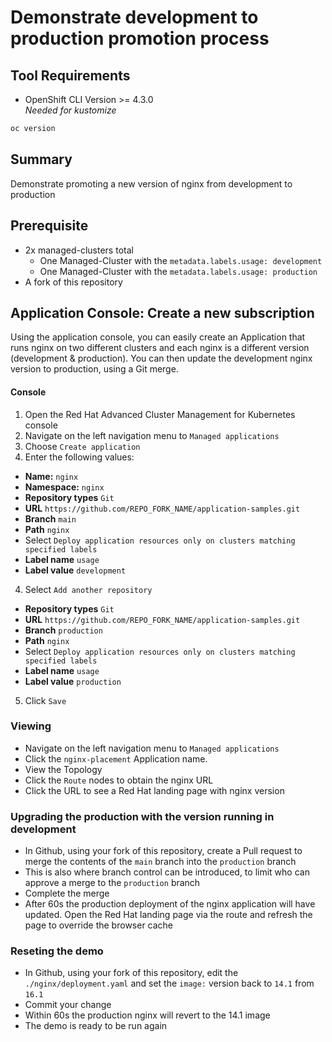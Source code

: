 # Demonstrate development to production promotion process
## Tool Requirements
- OpenShift CLI Version >= 4.3.0<br>_Needed for kustomize_
```bash
oc version
```

## Summary
Demonstrate promoting a new version of nginx from development to production

## Prerequisite
- 2x managed-clusters total
  - One Managed-Cluster with the `metadata.labels.usage: development`
  - One Managed-Cluster with the `metadata.labels.usage: production`
- A fork of this repository

## Application Console: Create a new subscription
Using the application console, you can easily create an Application that runs nginx on two different clusters and each nginx is a different version (development & production). You can then update the development nginx version to production, using a Git merge.

#### Console
1. Open the Red Hat Advanced Cluster Management for Kubernetes console
1. Navigate on the left navigation menu to `Managed applications`
2. Choose `Create application`
3. Enter the following values:
  * **Name:** `nginx`
  * **Namespace:** `nginx`
  * **Repository types** `Git`
  * **URL** `https://github.com/REPO_FORK_NAME/application-samples.git`
  * **Branch** `main`
  * **Path** `nginx`
  * Select `Deploy application resources only on clusters matching specified labels`
  * **Label name** `usage`
  * **Label value** `development`
4. Select `Add another repository`
  * **Repository types** `Git`
  * **URL** `https://github.com/REPO_FORK_NAME/application-samples.git`
  * **Branch** `production`
  * **Path** `nginx`
  * Select `Deploy application resources only on clusters matching specified labels`
  * **Label name** `usage`
  * **Label value** `production`
5. Click `Save`

### Viewing
- Navigate on the left navigation menu to `Managed applications`
- Click the `nginx-placement` Application name.
- View the Topology
- Click the `Route` nodes to obtain the nginx URL
- Click the URL to see a Red Hat landing page with nginx version

### Upgrading the production with the version running in development
- In Github, using your fork of this repository, create a Pull request to merge the contents of the `main` branch into the `production` branch
- This is also where branch control can be introduced, to limit who can approve a merge to the `production` branch
- Complete the merge
- After 60s the production deployment of the nginx application will have updated. Open the Red Hat landing page via the route and refresh the page to override the browser cache

### Reseting the demo
- In Github, using your fork of this repository, edit the `./nginx/deployment.yaml` and set the `image:` version back to `14.1` from `16.1`
- Commit your change
- Within 60s the production nginx will revert to the 14.1 image
- The demo is ready to be run again
